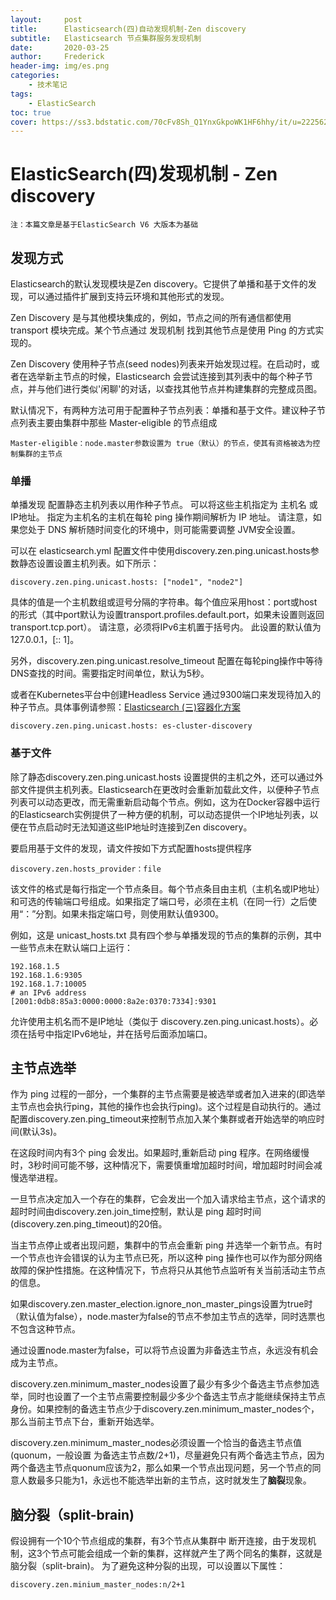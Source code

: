 ```yaml
---
layout:     post
title:      Elasticsearch(四)自动发现机制-Zen discovery
subtitle:   Elasticsearch 节点集群服务发现机制
date:       2020-03-25
author:     Frederick
header-img: img/es.png
categories:
    - 技术笔记
tags:
    - ElasticSearch
toc: true
cover: https://ss3.bdstatic.com/70cFv8Sh_Q1YnxGkpoWK1HF6hhy/it/u=2225621002,3316765983&fm=26&gp=0.jpg
---
```

# ElasticSearch(四)发现机制 - Zen discovery

    注：本篇文章是基于ElasticSearch V6 大版本为基础

## 发现方式
Elasticsearch的默认发现模块是Zen discovery。它提供了单播和基于文件的发现，可以通过插件扩展到支持云环境和其他形式的发现。

Zen Discovery 是与其他模块集成的，例如，节点之间的所有通信都使用 transport 模块完成。某个节点通过 发现机制 找到其他节点是使用 Ping 的方式实现的。

Zen Discovery 使用种子节点(seed nodes)列表来开始发现过程。在启动时，或者在选举新主节点的时候，Elasticsearch 会尝试连接到其列表中的每个种子节点，并与他们进行类似'闲聊'的对话，以查找其他节点并构建集群的完整成员图。

默认情况下，有两种方法可用于配置种子节点列表：单播和基于文件。建议种子节点列表主要由集群中那些 Master-eligible 的节点组成

    Master-eligible：node.master参数设置为 true（默认）的节点，使其有资格被选为控制集群的主节点

### 单播

单播发现 配置静态主机列表以用作种子节点。 可以将这些主机指定为 主机名 或 IP地址。 指定为主机名的主机在每轮 ping 操作期间解析为 IP 地址。 请注意，如果您处于 DNS 解析随时间变化的环境中，则可能需要调整 JVM安全设置。

可以在 elasticsearch.yml 配置文件中使用discovery.zen.ping.unicast.hosts参数静态设置设置主机列表。如下所示：

    discovery.zen.ping.unicast.hosts: ["node1", "node2"]

具体的值是一个主机数组或逗号分隔的字符串。每个值应采用host：port或host的形式（其中port默认为设置transport.profiles.default.port，如果未设置则返回transport.tcp.port）。 请注意，必须将IPv6主机置于括号内。 此设置的默认值为127.0.0.1，[:: 1]。

另外，discovery.zen.ping.unicast.resolve_timeout 配置在每轮ping操作中等待DNS查找的时间。需要指定时间单位，默认为5秒。

或者在Kubernetes平台中创建Headless Service 通过9300端口来发现待加入的种子节点。具体事例请参照：[Elasticsearch (三)容器化方案](https://www.frederickhou.com/2020/03/24/Elasticsearch-(%E4%B8%89)%E5%AE%B9%E5%99%A8%E5%8C%96%E6%96%B9%E6%A1%88/)

    discovery.zen.ping.unicast.hosts: es-cluster-discovery

### 基于文件
除了静态discovery.zen.ping.unicast.hosts 设置提供的主机之外，还可以通过外部文件提供主机列表。Elasticsearch在更改时会重新加载此文件，以便种子节点列表可以动态更改，而无需重新启动每个节点。例如，这为在Docker容器中运行的Elasticsearch实例提供了一种方便的机制，可以动态提供一个IP地址列表，以便在节点启动时无法知道这些IP地址时连接到Zen discovery。

要启用基于文件的发现，请文件按如下方式配置hosts提供程序

    discovery.zen.hosts_provider：file

该文件的格式是每行指定一个节点条目。每个节点条目由主机（主机名或IP地址）和可选的传输端口号组成。如果指定了端口号，必须在主机（在同一行）之后使用“：”分割。如果未指定端口号，则使用默认值9300。

例如，这是 unicast_hosts.txt 具有四个参与单播发现的节点的集群的示例，其中一些节点未在默认端口上运行：

    192.168.1.5
    192.168.1.6:9305
    192.168.1.7:10005
    # an IPv6 address
    [2001:0db8:85a3:0000:0000:8a2e:0370:7334]:9301

允许使用主机名而不是IP地址（类似于 discovery.zen.ping.unicast.hosts）。必须在括号中指定IPv6地址，并在括号后面添加端口。

## 主节点选举

作为 ping 过程的一部分，一个集群的主节点需要是被选举或者加入进来的(即选举主节点也会执行ping，其他的操作也会执行ping)。这个过程是自动执行的。通过配置discovery.zen.ping_timeout来控制节点加入某个集群或者开始选举的响应时间(默认3s)。

在这段时间内有3个 ping 会发出。如果超时,重新启动 ping 程序。在网络缓慢时，3秒时间可能不够，这种情况下，需要慎重增加超时时间，增加超时时间会减慢选举进程。

一旦节点决定加入一个存在的集群，它会发出一个加入请求给主节点，这个请求的超时时间由discovery.zen.join_time控制，默认是 ping 超时时间(discovery.zen.ping_timeout)的20倍。

当主节点停止或者出现问题，集群中的节点会重新 ping 并选举一个新节点。有时一个节点也许会错误的认为主节点已死，所以这种 ping 操作也可以作为部分网络故障的保护性措施。在这种情况下，节点将只从其他节点监听有关当前活动主节点的信息。

如果discovery.zen.master_election.ignore_non_master_pings设置为true时（默认值为false），node.master为false的节点不参加主节点的选举，同时选票也不包含这种节点。

通过设置node.master为false，可以将节点设置为非备选主节点，永远没有机会成为主节点。

discovery.zen.minimum_master_nodes设置了最少有多少个备选主节点参加选举，同时也设置了一个主节点需要控制最少多少个备选主节点才能继续保持主节点身份。如果控制的备选主节点少于discovery.zen.minimum_master_nodes个，那么当前主节点下台，重新开始选举。

discovery.zen.minimum_master_nodes必须设置一个恰当的备选主节点值(quonum，一般设置 为备选主节点数/2+1)，尽量避免只有两个备选主节点，因为两个备选主节点quonum应该为2，那么如果一个节点出现问题，另一个节点的同意人数最多只能为1，永远也不能选举出新的主节点，这时就发生了**脑裂**现象。

## 脑分裂（split-brain)

假设拥有一个10个节点组成的集群，有3个节点从集群中 断开连接，由于发现机制，这3个节点可能会组成一个新的集群，这样就产生了两个同名的集群，这就是脑分裂（split-brain)。 为了避免这种分裂的出现，可以设置以下属性：

    discovery.zen.minium_master_nodes:n/2+1
